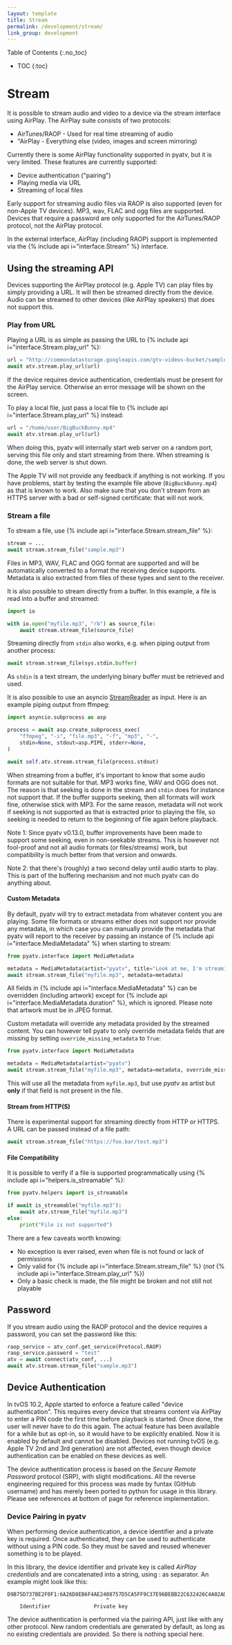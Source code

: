 ```yaml
---
layout: template
title: Stream
permalink: /development/stream/
link_group: development
---
```

 Table of Contents
{:.no_toc}
* TOC
{:toc}

# Stream

It is possible to stream audio and video to a device via the stream interface using
AirPlay. The AirPlay suite consists of two protocols:

* AirTunes/RAOP - Used for real time streaming of audio
* "AirPlay - Everything else (video, images and screen mirroring)

Currently there is some AirPlay functionality supported in pyatv, but it is
very limited. These features are currently supported:

- Device authentication ("pairing")
- Playing media via URL
- Streaming of local files

Early support for streaming audio files via RAOP is also supported
(even for non-Apple TV devices). MP3, wav, FLAC and ogg files are
supported. Devices that require a password are only supported for the AirTunes/RAOP protocol, not the AirPlay protocol. 

In the external interface, AirPlay (including RAOP) support is implemented via
the {% include api i="interface.Stream" %} interface.

## Using the streaming API

Devices supporting the AirPlay protocol (e.g. Apple TV) can play files by simply providing
a URL. It will then be streamed directly from the device. Audio can be streamed to other
devices (like AirPlay speakers) that does not support this.

### Play from URL

Playing a URL is as simple as passing the URL to {% include api i="interface.Stream.play_url" %}:

```python
url = "http://commondatastorage.googleapis.com/gtv-videos-bucket/sample/BigBuckBunny.mp4"
await atv.stream.play_url(url)
```

If the device requires device authentication, credentials must be present for
the AirPlay service. Otherwise an error message will be shown on the screen.

To play a local file, just pass a local file to {% include api i="interface.Stream.play_url" %}
instead:

```python
url = "/home/user/BigBuckBunny.mp4"
await atv.stream.play_url(url)
```

When doing this, pyatv will internally start web server on a random port, serving this
file only and start streaming from there. When streaming is done, the web server is shut
down.

The Apple TV will not provide any feedback if anything is not working. If you have
problems, start by testing the example file above (`BigBuckBunny.mp4`) as that is
known to work. Also make sure that you don't stream from an HTTPS server with a bad
or self-signed certificate: that will not work.

### Stream a file

To stream a file, use {% include api i="interface.Stream.stream_file" %}:

```python
stream = ...
await stream.stream_file("sample.mp3")
```

Files in MP3, WAV, FLAC and OGG format are supported and will be automatically converted
to a format the receiving device supports. Metadata is also extracted from files
of these types and sent to the receiver.

It is also possible to stream directly from a buffer. In this example, a file is
read into a buffer and streamed:

```python
import io

with io.open("myfile.mp3", "rb") as source_file:
    await stream.stream_file(source_file)
```

Streaming directly from `stdin` also works, e.g. when piping output from another
process:

```python
await stream.stream_file(sys.stdin.buffer)
```

As `stdin` is a text stream, the underlying binary buffer must be retrieved and used.

It is also possible to use an asyncio
[StreamReader](https://docs.python.org/3/library/asyncio-stream.html#streamreader) as
input. Here is an example piping output from ffmpeg:

```python
import asyncio.subprocess as asp

process = await asp.create_subprocess_exec(
    "ffmpeg", "-i", "file.mp3", "-f", "mp3", "-",
    stdin=None, stdout=asp.PIPE, stderr=None,
)

await self.atv.stream.stream_file(process.stdout)
```

When streaming from a buffer, it's important to know that some audio formats are
not suitable for that. MP3 works fine, WAV and OGG does not. The reason is that
seeking is done in the stream and `stdin` does for instance not support that. If
the buffer supports seeking, then all formats will work fine, otherwise stick with
MP3. For the same reason, metadata will not work if seeking is not supported as
that is extracted prior to playing the file, so seeking is needed to return to
the beginning of file again before playback.

Note 1: Since  pyatv v0.13.0, buffer improvements have been made to support some
seeking, even in non-seekable streams. This is however not fool-proof and not all
audio formats (or files/streams) work, but compatibility is much better from that
version and onwards.

Note 2: that there's (roughly) a two second delay until audio starts to play. This
is part of the buffering mechanism and not much pyatv can do anything about.

#### Custom Metadata

By default, pyatv will try to extract metadata from whatever content you are playing.
Some file formats or streams either does not support nor provide any metadata,
in which case you can manually provide the metadata that pyatv will report to the
receiver by passing an instance of {% include api i="interface.MediaMetadata" %}
when starting to stream:

```python
from pyatv.interface import MediaMetadata

metadata = MediaMetadata(artist="pyatv", title="Look at me, I'm streaming")
await stream.stream_file("myfile.mp3", metadata=metadata)
```

All fields in {% include api i="interface.MediaMetadata" %} can be overridden (including
artwork) except for {% include api i="interface.MediaMetadata.duration" %}, which is
ignored. Please note that artwork must be in JPEG format.

Custom metadata will override any metadata provided by the streamed content. You
can however tell pyatv to only override metadata fields that are missing by setting
`override_missing_metadata` to `True`:

```python
from pyatv.interface import MediaMetadata

metadata = MediaMetadata(artist="pyatv")
await stream.stream_file("myfile.mp3", metadata=metadata, override_missing_metadata=True)
```

This will use all the metadata from `myfile.mp3`, but use _pyatv_ as artist but **only**
if that field is not present in the file.

#### Stream from HTTP(S)

There is experimental support for streaming directly from HTTP or HTTPS. A URL can
be passed instead of a file path:

```python
await stream.stream_file("https://foo.bar/test.mp3")
```

#### File Compatibility

It is possible to verify if a file is supported programmatically using
{% include api i="helpers.is_streamable" %}:

```python
from pyatv.helpers import is_streamable

if await is_streamable("myfile.mp3"):
    await atv.stream_file("myfile.mp3")
else:
    print("File is not supported")
```

There are a few caveats worth knowing:

* No exception is ever raised, even when file is not found or lack of permissions
* Only valid for {% include api i="interface.Stream.stream_file" %} (*not*
  {% include api i="interface.Stream.play_url" %})
* Only a basic check is made, the file might be broken and not still not playable

## Password

If you stream audio using the RAOP protocol and the device requires a password, you can set the password like this: 

```python
raop_service = atv_conf.get_service(Protocol.RAOP)
raop_service.password = "test"
atv = await connect(atv_conf, ...)
await atv.stream.stream_file("sample.mp3")
```

## Device Authentication

In tvOS 10.2, Apple started to enforce a feature called "device authentication".
This requires every device that streams content via AirPlay to enter a PIN code
the first time before playback is started. Once done, the user will never have
to do this again. The actual feature has been available for a while but as
opt-in, so it would have to be explicitly enabled. Now it is enabled by default
and cannot be disabled. Devices not running tvOS (e.g. Apple TV 2nd and 3rd
generation) are not affected, even though device authentication can be enabled
on these devices as well.

The device authentication process is based on the *Secure Remote Password*
protocol (SRP), with slight modifications. All the reverse engineering required
for this process was made by funtax (GitHub username) and has merely been ported
to python for usage in this library. Please see references at bottom of page
for reference implementation.

### Device Pairing in pyatv

When performing device authentication, a device identifier and a private key is
required. Once authenticated, they can be used to authenticate without using a
PIN code. So they must be saved and reused whenever something is to be played.

In this library, the device identifier and private key is called
*AirPlay credentials* and are concatenated into a string, using : as separator.
An example might look like this:

```raw
D9B75D737BE2F0F1:6A26D8EB6F4AE2408757D5CA5FF9C37E96BEBB22C632426C4A02AD4FA895A85B
        ^                       ^
    Identifier              Private key
```

The device authentication is performed via the pairing API, just like with
any other protocol. New random credentials are generated by default, as long
as no existing credentials are provided. So there is nothing special here.
